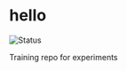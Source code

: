 # hello

![Status](https://travis-ci.org/adamvm/hello.svg?branch=master)

Training repo for experiments
